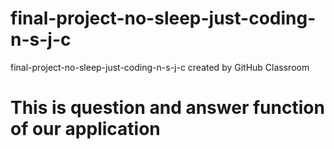 # final-project-no-sleep-just-coding-n-s-j-c
final-project-no-sleep-just-coding-n-s-j-c created by GitHub Classroom

# This is question and answer function of our application

